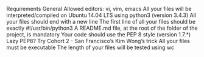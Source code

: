 Requirements
General
Allowed editors: vi, vim, emacs
All your files will be interpreted/compiled on Ubuntu 14.04 LTS using python3
(version 3.4.3)
All your files should end with a new line
The first line of all your files should be exactly #!/usr/bin/python3
A README.md file, at the root of the folder of the project, is mandatory
Your code should use the PEP 8 style (version 1.7.*)
Lazy PEP8? Try Cohort 2 - San Francisco’s Kim Wong’s trick
All your files must be executable
The length of your files will be tested using wc